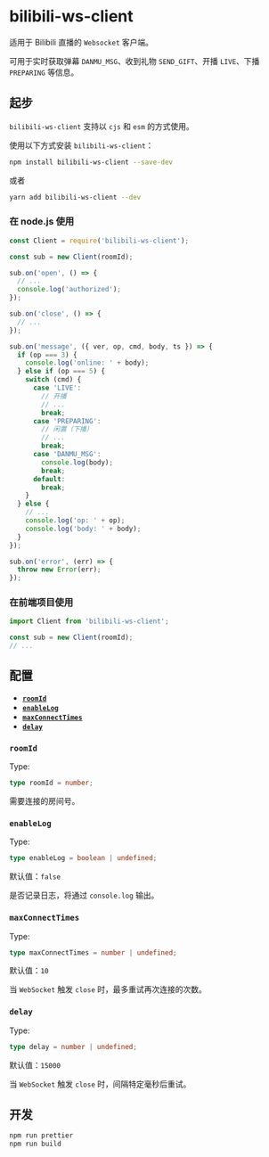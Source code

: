# bilibili-ws-client

适用于 Bilibili 直播的 `Websocket` 客户端。

可用于实时获取弹幕 `DANMU_MSG`、收到礼物 `SEND_GIFT`、开播 `LIVE`、下播 `PREPARING` 等信息。

## 起步

`bilibili-ws-client` 支持以 `cjs` 和 `esm` 的方式使用。

使用以下方式安装 `bilibili-ws-client`：

```bash
npm install bilibili-ws-client --save-dev
```

或者

```bash
yarn add bilibili-ws-client --dev
```

### 在 node.js 使用

```js
const Client = require('bilibili-ws-client');

const sub = new Client(roomId);

sub.on('open', () => {
  // ...
  console.log('authorized');
});

sub.on('close', () => {
  // ...
});

sub.on('message', ({ ver, op, cmd, body, ts }) => {
  if (op === 3) {
    console.log('online: ' + body);
  } else if (op === 5) {
    switch (cmd) {
      case 'LIVE':
        // 开播
        // ...
        break;
      case 'PREPARING':
        // 闲置（下播）
        // ...
        break;
      case 'DANMU_MSG':
        console.log(body);
        break;
      default:
        break;
    }
  } else {
    // ...
    console.log('op: ' + op);
    console.log('body: ' + body);
  }
});

sub.on('error', (err) => {
  throw new Error(err);
});
```

### 在前端项目使用

```js
import Client from 'bilibili-ws-client';

const sub = new Client(roomId);
// ...
```

## 配置

- **[`roomId`](#roomId)**
- **[`enableLog`](#enableLog)**
- **[`maxConnectTimes`](#maxConnectTimes)**
- **[`delay`](#delay)**

### `roomId`

Type:

```ts
type roomId = number;
```

需要连接的房间号。

### `enableLog`

Type:

```ts
type enableLog = boolean | undefined;
```

默认值：`false`

是否记录日志，将通过 `console.log` 输出。

### `maxConnectTimes`

Type:

```ts
type maxConnectTimes = number | undefined;
```

默认值：`10`

当 `WebSocket` 触发 `close` 时，最多重试再次连接的次数。

### `delay`

Type:

```ts
type delay = number | undefined;
```

默认值：`15000`

当 `WebSocket` 触发 `close` 时，间隔特定毫秒后重试。

## 开发

```bash
npm run prettier
npm run build
```
